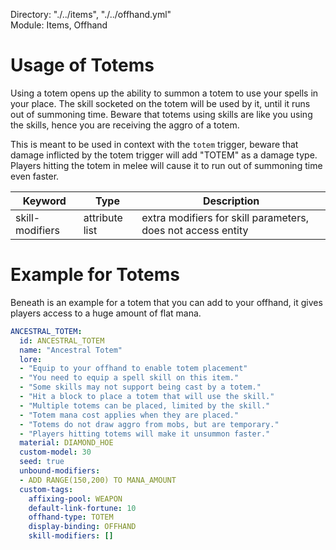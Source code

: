 Directory: "./../items", "./../offhand.yml"  
Module: Items, Offhand

# Usage of Totems

Using a totem opens up the ability to summon a totem to use your spells in your place. The skill socketed on the totem will be used by it, until it runs out of summoning time. Beware that totems using skills are like you using the skills, hence you are receiving the aggro of a totem.

This is meant to be used in context with the `totem` trigger, beware that damage inflicted by the totem trigger will add "TOTEM" as a damage type. Players hitting the totem in melee will cause it to run out of summoning time even faster.

| Keyword | Type | Description |
|-|-|-|
| skill-modifiers | attribute list | extra modifiers for skill parameters, does not access entity |

# Example for Totems

Beneath is an example for a totem that you can add to your offhand, it gives players access to a huge amount of flat mana.

```yml
ANCESTRAL_TOTEM:
  id: ANCESTRAL_TOTEM
  name: "Ancestral Totem"
  lore:
  - "Equip to your offhand to enable totem placement"
  - "You need to equip a spell skill on this item."
  - "Some skills may not support being cast by a totem."
  - "Hit a block to place a totem that will use the skill."
  - "Multiple totems can be placed, limited by the skill."
  - "Totem mana cost applies when they are placed."
  - "Totems do not draw aggro from mobs, but are temporary."
  - "Players hitting totems will make it unsummon faster."
  material: DIAMOND_HOE
  custom-model: 30
  seed: true
  unbound-modifiers:
  - ADD RANGE(150,200) TO MANA_AMOUNT
  custom-tags:
    affixing-pool: WEAPON
    default-link-fortune: 10
    offhand-type: TOTEM
    display-binding: OFFHAND
    skill-modifiers: []
```

